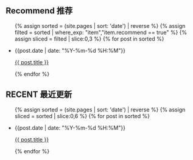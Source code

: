 ## Recommend 推荐

<ul>
  {% assign sorted = (site.pages | sort: 'date') | reverse %}
  {% assign filted = sorted | where_exp: "item","item.recommend == true" %}
  {% assign sliced = filted | slice:0,3 %}
  {% for post in sorted %}
    <li>
      <p>{{post.date | date: "%Y-%m-%d %H:%M"}}</p>
      <p><a href="{{ post.url }}">{{ post.title }}</a></p>
    </li>
  {% endfor %}
</ul>

## RECENT 最近更新

<ul>
  {% assign sorted = (site.pages | sort: 'date') | reverse %}
  {% assign sliced = sorted | slice:0,6 %}
  {% for post in sorted %}
    <li>
      <p>{{post.date | date: "%Y-%m-%d %H:%M"}}</p>
      <p><a href="{{ post.url }}">{{ post.title }}</a></p>
    </li>
  {% endfor %}
</ul>
